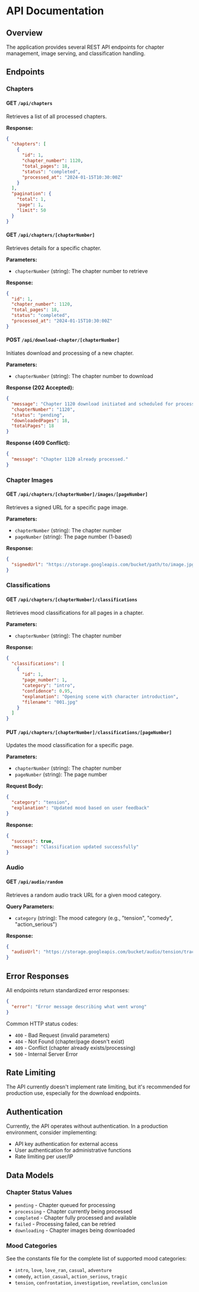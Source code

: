 # API Documentation

## Overview

The application provides several REST API endpoints for chapter management, image serving, and classification handling.

## Endpoints

### Chapters

#### GET `/api/chapters`
Retrieves a list of all processed chapters.

**Response:**
```json
{
  "chapters": [
    {
      "id": 1,
      "chapter_number": 1120,
      "total_pages": 18,
      "status": "completed",
      "processed_at": "2024-01-15T10:30:00Z"
    }
  ],
  "pagination": {
    "total": 1,
    "page": 1,
    "limit": 50
  }
}
```

#### GET `/api/chapters/[chapterNumber]`
Retrieves details for a specific chapter.

**Parameters:**
- `chapterNumber` (string): The chapter number to retrieve

**Response:**
```json
{
  "id": 1,
  "chapter_number": 1120,
  "total_pages": 18,
  "status": "completed",
  "processed_at": "2024-01-15T10:30:00Z"
}
```

#### POST `/api/download-chapter/[chapterNumber]`
Initiates download and processing of a new chapter.

**Parameters:**
- `chapterNumber` (string): The chapter number to download

**Response (202 Accepted):**
```json
{
  "message": "Chapter 1120 download initiated and scheduled for processing. Found 18 pages.",
  "chapterNumber": "1120",
  "status": "pending",
  "downloadedPages": 18,
  "totalPages": 18
}
```

**Response (409 Conflict):**
```json
{
  "message": "Chapter 1120 already processed."
}
```

### Chapter Images

#### GET `/api/chapters/[chapterNumber]/images/[pageNumber]`
Retrieves a signed URL for a specific page image.

**Parameters:**
- `chapterNumber` (string): The chapter number
- `pageNumber` (string): The page number (1-based)

**Response:**
```json
{
  "signedUrl": "https://storage.googleapis.com/bucket/path/to/image.jpg?X-Goog-Algorithm=..."
}
```

### Classifications

#### GET `/api/chapters/[chapterNumber]/classifications`
Retrieves mood classifications for all pages in a chapter.

**Parameters:**
- `chapterNumber` (string): The chapter number

**Response:**
```json
{
  "classifications": [
    {
      "id": 1,
      "page_number": 1,
      "category": "intro",
      "confidence": 0.95,
      "explanation": "Opening scene with character introduction",
      "filename": "001.jpg"
    }
  ]
}
```

#### PUT `/api/chapters/[chapterNumber]/classifications/[pageNumber]`
Updates the mood classification for a specific page.

**Parameters:**
- `chapterNumber` (string): The chapter number
- `pageNumber` (string): The page number

**Request Body:**
```json
{
  "category": "tension",
  "explanation": "Updated mood based on user feedback"
}
```

**Response:**
```json
{
  "success": true,
  "message": "Classification updated successfully"
}
```

### Audio

#### GET `/api/audio/random`
Retrieves a random audio track URL for a given mood category.

**Query Parameters:**
- `category` (string): The mood category (e.g., "tension", "comedy", "action_serious")

**Response:**
```json
{
  "audioUrl": "https://storage.googleapis.com/bucket/audio/tension/track1.mp3?X-Goog-Algorithm=..."
}
```

## Error Responses

All endpoints return standardized error responses:

```json
{
  "error": "Error message describing what went wrong"
}
```

Common HTTP status codes:
- `400` - Bad Request (invalid parameters)
- `404` - Not Found (chapter/page doesn't exist)
- `409` - Conflict (chapter already exists/processing)
- `500` - Internal Server Error

## Rate Limiting

The API currently doesn't implement rate limiting, but it's recommended for production use, especially for the download endpoints.

## Authentication

Currently, the API operates without authentication. In a production environment, consider implementing:
- API key authentication for external access
- User authentication for administrative functions
- Rate limiting per user/IP

## Data Models

### Chapter Status Values
- `pending` - Chapter queued for processing
- `processing` - Chapter currently being processed
- `completed` - Chapter fully processed and available
- `failed` - Processing failed, can be retried
- `downloading` - Chapter images being downloaded

### Mood Categories
See the constants file for the complete list of supported mood categories:
- `intro`, `love`, `love_ran`, `casual`, `adventure`
- `comedy`, `action_casual`, `action_serious`, `tragic`
- `tension`, `confrontation`, `investigation`, `revelation`, `conclusion`